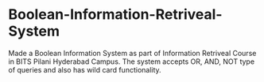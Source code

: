 # Boolean-Information-Retriveal-System

Made a Boolean Information System as part of Information Retriveal Course in BITS Pilani Hyderabad Campus. The system accepts OR, AND, NOT type of queries and also has wild card functionality.

